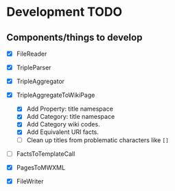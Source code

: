 Development TODO
================

Components/things to develop
----------------------------

- [x] FileReader
- [x] TripleParser
- [x] TripleAggregator
- [x] TripleAggregateToWikiPage
  - [x] Add Property: title namespace
  - [x] Add Category: title namespace
  - [x] Add Category wiki codes.
  - [x] Add Equivalent URI facts.
  - [ ] Clean up titles from problematic characters like `[]`
- [ ] FactsToTemplateCall
- [x] PagesToMWXML
- [x] FileWriter


